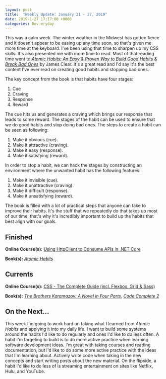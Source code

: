 ```yaml
---
layout: post
title:  "Weekly Update: January 21 - 27, 2019"
date: 2019-1-27 17:17:00 +0000
categories: Dev-eryday
---
```


This was a calm week. The winter weather in the Midwest has gotten fierce and it doesn't appear to be easing up any time soon, so that's given me more time at the keyboard. I've been using that time to sharpen up my CSS skills. It's also presented me with more time to read. Most of that reading time went to *[Atomic Habits: An Easy & Proven Way to Build Good Habits & Break Bad Ones][ah]* by James Clear. It's a great read and I'd say it's the best content I've ever read on creating good habits and stopping bad ones.

The key concept from the book is that habits have four stages:

1. Cue
2. Craving
3. Response
4. Reward

The cue hits us and generates a craving which brings our response that leads to some reward. The stages of the habit can be used to ensure that we do good habits and stop doing bad ones. The steps to create a habit can be seen as following:

1. Make it obvious (cue).
2. Make it attractive (craving).
3. Make it easy (response).
4. Make it satisfying (reward).

In order to stop a habit, we can hack the stages by constructing an environment where the unwanted habit has the following features:

1. Make it invisible (cue).
2. Make it unattractive (craving).
3. Make it difficult (response).
4. Make it unsatisfying (reward).

The book is filled with a lot of practical steps that anyone can take to improve their habits. It's the stuff that we repeatedly do that takes up most of our time, that's why it's incredibly important to build up the habits that best align with our goals.

## Finished

**Online Course(s):** [Using HttpClient to Consume APIs in .NET Core][can]

**Book(s):** *[Atomic Habits][ah]*

## Currents

**Online Course(s):** [CSS - The Complete Guide (incl. Flexbox, Grid & Sass)][css]

**Book(s):** *[The Brothers Karamazov: A Novel in Four Parts][brk]*, *[Code Complete 2][cc]*

## On the Next...

This week I'm going to work hard on taking what I learned from *Atomic Habits* and applying it into my daily life. I want to build some systems around the habits I'd like to do regularly and ones I'd like to do less often. A habit I'm targeting to build is to do more active practice when learning software development ideas. I'm great with taking courses and reading documentation, but I'd like to do some more active practice with the ideas that I'm learning about. Actively write code when taking in the new concepts and start writing posts about the new material. On the flipside, a habit I'd like to do less of is streaming entertainment on sites like Netflix, Hulu, and YouTube.

[cc]: https://www.amazon.com/Code-Complete-Developer-Best-Practices-ebook/dp/B00JDMPOSY/
[pgl]: https://www.amazon.com/Manual-Philosophers-Guide-Stoic-Philosophy-ebook/dp/B072KZWHW4/
[se]: https://app.pluralsight.com/library/courses/serilog-enrichers-getting-info-into-log-entries/table-of-contents
[rw]: https://www.amazon.com/Refactoring-Workbook-William-C-Wake/dp/0321109295
[rrp]: https://www.richroll.com/category/podcast/
[aoc]: https://adventofcode.com/
[aocr]: https://github.com/jpniederer/AdventOfCode2018
[sra]: https://app.pluralsight.com/library/courses/react-auth0-authentication-security/table-of-contents
[jod]: https://www.amazon.com/Joy-Demand-Discovering-Happiness-Within-ebook/dp/B0166JFH3I/
[tp]: https://www.amazon.com/Turning-Pro-Inner-Power-Create/dp/1936891034/
[dw]: https://www.amazon.com/Do-Work-Steven-Pressfield-ebook/dp/B00NK0MJBK/
[njs]: https://nextjs.org/
[gql]: https://graphql.org/
[ap]: https://www.apollographql.com/
[pri]: https://www.prisma.io/
[ar]: https://advancedreact.com/
[play]: https://github.com/jpniederer/NETCorePlayground
[di]: https://www.amazon.com/Design-Programmer-Architect-Pragmatic-Programmers/dp/1680502093/
[re]: https://www.udemy.com/react-the-complete-guide-incl-redux/
[src]: https://chatappwithsignalr.azurewebsites.net/index.html
[oau]: https://app.pluralsight.com/library/courses/oauth-2-getting-started/table-of-contents
[tib]: https://www.amazon.com/Thinking-Bets-Making-Smarter-Decisions-ebook/dp/B074DG9LQF/
[lgs]: https://app.pluralsight.com/library/courses/less-getting-started/table-of-contents
[gf]: https://app.pluralsight.com/library/courses/github-fundamentals/table-of-contents
[tfs]: https://www.amazon.com/Thinking-Fast-Slow-Daniel-Kahneman-ebook/dp/B00555X8OA/
[tw]: https://tailwindcss.com/
[hn]: https://news.ycombinator.com/item?id=18084013
[mlc]: http://course.fast.ai/ml.html
[ghf]: https://app.pluralsight.com/library/courses/github-fundamentals/table-of-contents
[spr]: https://www.amazon.com/Sprint-Solve-Problems-Test-Ideas-ebook/dp/B010MH1DAQ/
[vid]: https://www.youtube.com/watch?v=mMWzVyIhDTk
[gfg]: https://www.geeksforgeeks.org/
[cqrs]: https://app.pluralsight.com/library/courses/cqrs-in-practice/table-of-contents
[ror]: https://rubyonrails.org/
[gr]: https://basecamp.com/books/getting-real
[ef]: https://docs.microsoft.com/en-us/ef/core/
[saa]: https://app.pluralsight.com/library/courses/openid-and-oauth2-securing-angular-apps/table-of-contents
[acc]: https://www.amazon.com/Accelerate-Software-Performing-Technology-Organizations-ebook/dp/B07B9F83WM/
[mvc]: https://app.pluralsight.com/library/courses/aspdotnet-core-mvc-enterprise-application/table-of-contents
[efc]: https://www.amazon.com/Entity-Framework-Core-Action-Smith/dp/161729456X/
[mfa]: https://app.pluralsight.com/library/courses/micro-frontends-architecture/table-of-contents
[spw]: https://www.amazon.com/Simple-Path-Wealth-financial-independence-ebook/dp/B01H97OQY2/
[chm]: https://www.amazon.com/Cant-Hurt-Me-Master-Your-ebook/dp/B07H453KGH/
[rp]: https://app.pluralsight.com/library/courses/razor-pages-aspdotnet-core-getting-started/table-of-contents
[inter]: https://app.pluralsight.com/library/courses/using-csharp-interfaces/table-of-contents
[twen]: https://www.amazon.com/What-Wish-Knew-When-Was-ebook/dp/B0028MVGZQ/
[dior]: https://app.pluralsight.com/library/courses/dependency-injection-on-ramp/table-of-contents
[brk]: https://www.amazon.com/Brothers-Karamazov-Novel-Parts-Epilogue-ebook/dp/B004ZM10OE/
[fu]: https://www.amazon.com/Finding-Ultra-Revised-Updated-Discovering-ebook/dp/B006LSZ82U/
[mvct]: https://app.pluralsight.com/library/courses/architecting-aspnet-core-mvc-unit-testability/table-of-contents
[rf2]: https://www.amazon.com/Refactoring-Improving-Existing-Addison-Wesley-Signature/dp/0134757599/
[mwm]: https://www.amazon.com/Mistakes-Were-Made-But-Not-ebook/dp/B003K15IOE/
[intp]: https://blog.usejournal.com/i-interviewed-at-six-top-companies-in-silicon-valley-in-six-days-and-stumbled-into-six-job-offers-fe9cc7bbc996
[inthn]: https://news.ycombinator.com/item?id=18942572
[can]: https://app.pluralsight.com/library/courses/httpclient-consume-apis-dotnet-core/table-of-contents
[ah]: https://www.amazon.com/Atomic-Habits-Proven-Build-Break/dp/0735211299/
[css]: https://www.udemy.com/css-the-complete-guide-incl-flexbox-grid-sass/learn/v4/overview